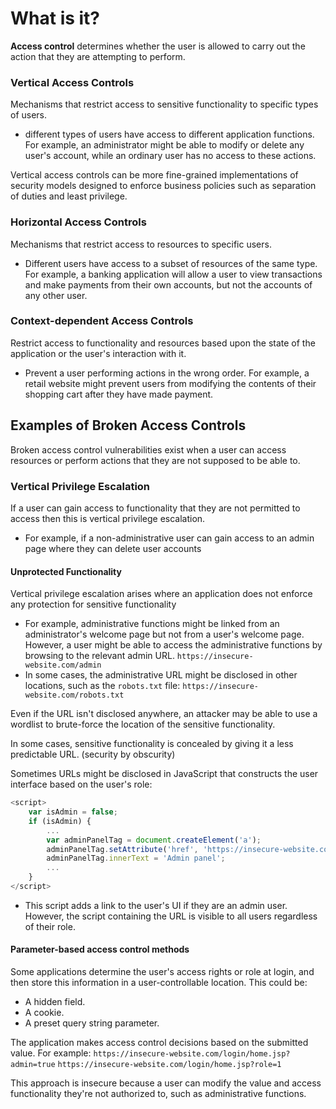 # What is it?
**Access control** determines whether the user is allowed to carry out the action that they are attempting to perform.
### Vertical Access Controls
Mechanisms that restrict access to sensitive functionality to specific types of users.
- different types of users have access to different application functions. For example, an administrator might be able to modify or delete any user's account, while an ordinary user has no access to these actions. 

Vertical access controls can be more fine-grained implementations of security models designed to enforce business policies such as separation of duties and least privilege.
### Horizontal Access Controls
Mechanisms that restrict access to resources to specific users.
- Different users have access to a subset of resources of the same type. For example, a banking application will allow a user to view transactions and make payments from their own accounts, but not the accounts of any other user.
### Context-dependent Access Controls
Restrict access to functionality and resources based upon the state of the application or the user's interaction with it.
- Prevent a user performing actions in the wrong order. For example, a retail website might prevent users from modifying the contents of their shopping cart after they have made payment.
## Examples of Broken Access Controls
Broken access control vulnerabilities exist when a user can access resources or perform actions that they are not supposed to be able to.
### Vertical Privilege Escalation
If a user can gain access to functionality that they are not permitted to access then this is vertical privilege escalation.
- For example, if a non-administrative user can gain access to an admin page where they can delete user accounts
#### Unprotected Functionality
Vertical privilege escalation arises where an application does not enforce any protection for sensitive functionality
- For example, administrative functions might be linked from an administrator's welcome page but not from a user's welcome page. However, a user might be able to access the administrative functions by browsing to the relevant admin URL.
	`https://insecure-website.com/admin`
- In some cases, the administrative URL might be disclosed in other locations, such as the `robots.txt` file:
	`https://insecure-website.com/robots.txt`

Even if the URL isn't disclosed anywhere, an attacker may be able to use a wordlist to brute-force the location of the sensitive functionality.

In some cases, sensitive functionality is concealed by giving it a less predictable URL. (security by obscurity)

Sometimes URLs might be disclosed in JavaScript that constructs the user interface based on the user's role:
```javascript
<script> 
	var isAdmin = false; 
	if (isAdmin) { 
		...
		var adminPanelTag = document.createElement('a');
		adminPanelTag.setAttribute('href', 'https://insecure-website.com/administrator-panel-yb556'); 
		adminPanelTag.innerText = 'Admin panel'; 
		... 
	} 
</script>
```
- This script adds a link to the user's UI if they are an admin user. However, the script containing the URL is visible to all users regardless of their role.
#### Parameter-based access control methods
Some applications determine the user's access rights or role at login, and then store this information in a user-controllable location. This could be:
- A hidden field.
- A cookie.
- A preset query string parameter.

The application makes access control decisions based on the submitted value. For example:
`https://insecure-website.com/login/home.jsp?admin=true` 
`https://insecure-website.com/login/home.jsp?role=1`

This approach is insecure because a user can modify the value and access functionality they're not authorized to, such as administrative functions.